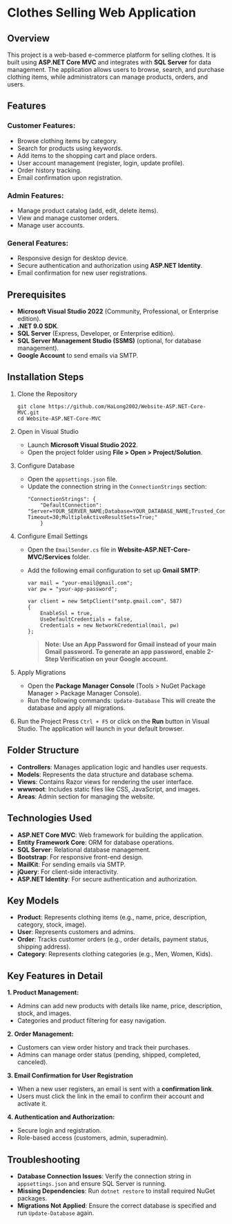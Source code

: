 # Clothes Selling Web Application

## Overview

This project is a web-based e-commerce platform for selling clothes. It is built using **ASP.NET Core MVC** and integrates with **SQL Server** for data management. The application allows users to browse, search, and purchase clothing items, while administrators can manage products, orders, and users.

## Features

### Customer Features:

- Browse clothing items by category.
- Search for products using keywords.
- Add items to the shopping cart and place orders.
- User account management (register, login, update profile).
- Order history tracking.
- Email confirmation upon registration.

### Admin Features:

- Manage product catalog (add, edit, delete items).
- View and manage customer orders.
- Manage user accounts.

### General Features:

- Responsive design for desktop device.
- Secure authentication and authorization using **ASP.NET Identity**.
- Email confirmation for new user registrations.

## Prerequisites

- **Microsoft Visual Studio 2022** (Community, Professional, or Enterprise edition).
- **.NET 9.0 SDK**.
- **SQL Server** (Express, Developer, or Enterprise edition).
- **SQL Server Management Studio (SSMS)** (optional, for database management).
- **Google Account** to send emails via SMTP.

## Installation Steps

1. Clone the Repository
   ```
   git clone https://github.com/HaLong2002/Website-ASP.NET-Core-MVC.git
   cd Website-ASP.NET-Core-MVC
   ```
2. Open in Visual Studio
   - Launch **Microsoft Visual Studio 2022**.
   - Open the project folder using **File > Open > Project/Solution**.
3. Configure Database
   - Open the `appsettings.json` file.
   - Update the connection string in the `ConnectionStrings` section:
     ```
     "ConnectionStrings": {
         "DefaultConnection": "Server=YOUR_SERVER_NAME;Database=YOUR_DATABASE_NAME;Trusted_Connection=True;TrustServerCertificate=True;Connection Timeout=30;MultipleActiveResultSets=True;"
         }
     ```
4. Configure Email Settings

   - Open the `EmailSender.cs` file in **Website-ASP.NET-Core-MVC/Services** folder.
   - Add the following email configuration to set up **Gmail SMTP**:

     ```
     var mail = "your-email@gmail.com";
     var pw = "your-app-password";

     var client = new SmtpClient("smtp.gmail.com", 587)
     {
         EnableSsl = true,
         UseDefaultCredentials = false,
         Credentials = new NetworkCredential(mail, pw)
     };
     ```

     > **Note: Use an App Password for Gmail instead of your main Gmail password. To generate an app password, enable 2-Step Verification on your Google account.**

5. Apply Migrations
   - Open the **Package Manager Console** (Tools > NuGet Package Manager > Package Manager Console).
   - Run the following commands:
     `Update-Database`
     This will create the database and apply all migrations.
6. Run the Project
   Press `Ctrl + F5` or click on the **Run** button in Visual Studio.
   The application will launch in your default browser.

## Folder Structure

- **Controllers**: Manages application logic and handles user requests.
- **Models**: Represents the data structure and database schema.
- **Views**: Contains Razor views for rendering the user interface.
- **wwwroot**: Includes static files like CSS, JavaScript, and images.
- **Areas**: Admin section for managing the website.

## Technologies Used

- **ASP.NET Core MVC**: Web framework for building the application.
- **Entity Framework Core**: ORM for database operations.
- **SQL Server**: Relational database management.
- **Bootstrap**: For responsive front-end design.
- **MailKit**: For sending emails via SMTP.
- **jQuery**: For client-side interactivity.
- **ASP.NET Identity**: For secure authentication and authorization.

## Key Models

- **Product**: Represents clothing items (e.g., name, price, description, category, stock, image).
- **User**: Represents customers and admins.
- **Order**: Tracks customer orders (e.g., order details, payment status, shipping address).
- **Category**: Represents clothing categories (e.g., Men, Women, Kids).

## Key Features in Detail

**1. Product Management:**

- Admins can add new products with details like name, price, description, stock, and images.
- Categories and product filtering for easy navigation.

**2. Order Management:**

- Customers can view order history and track their purchases.
- Admins can manage order status (pending, shipped, completed, canceled).

**3. Email Confirmation for User Registration**

- When a new user registers, an email is sent with a **confirmation link**.
- Users must click the link in the email to confirm their account and activate it.

**4. Authentication and Authorization:**

- Secure login and registration.
- Role-based access (customers, admin, superadmin).

## Troubleshooting

- **Database Connection Issues**: Verify the connection string in `appsettings.json` and ensure SQL Server is running.
- **Missing Dependencies**: Run `dotnet restore` to install required NuGet packages.
- **Migrations Not Applied**: Ensure the correct database is specified and run `Update-Database` again.
